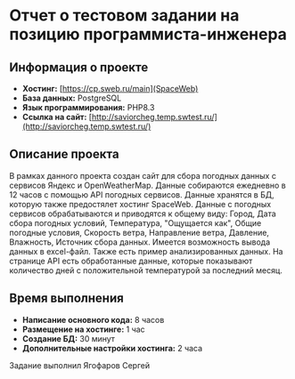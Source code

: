 # Отчет о тестовом задании на позицию программиста-инженера

## Информация о проекте

- **Хостинг:** [https://cp.sweb.ru/main](SpaceWeb)
- **База данных:** PostgreSQL
- **Язык программирования:** PHP8.3
- **Ссылка на сайт:** [http://saviorcheg.temp.swtest.ru/](http://saviorcheg.temp.swtest.ru/)

## Описание проекта

В рамках данного проекта создан сайт для сбора погодных данных с сервисов Яндекс и OpenWeatherMap. Данные собираются ежедневно в 12 часов с помощью API погодных сервисов. Данные хранятся в БД, которую также предостялет хостинг SpaceWeb. Данные с погодных сервисов обрабатываются и приводятся к общему виду: Город, Дата сбора погодных условий, Температура, "Ощущается как", Общие погодные условия, Скорость ветра, Направление ветра, Давление, Влажность, Источник сбора данных.
Имеется возможность вывода данных в excel-файл.
Также есть пример анализированных данных. На странице API есть обработанные данные, которые показывают количество дней с положительной температурой за последний месяц.

## Время выполнения

- **Написание основного кода:** 8 часов
- **Размещение на хостинге:** 1 час
- **Создание БД:** 30 минут
- **Дополнительные настройки хостинга:** 2 часа


Задание выполнил Ягофаров Сергей

